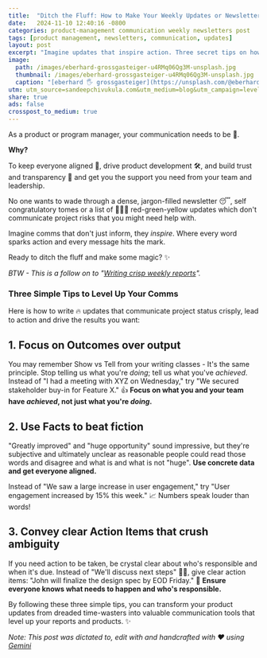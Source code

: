 ```yaml
---
title:  "Ditch the Fluff: How to Make Your Weekly Updates or Newsletters 🔥"
date:   2024-11-10 12:40:16 -0800
categories: product-management communication weekly newsletters post
tags: [product management, newsletters, communication, updates]
layout: post
excerpt: "Imagine updates that inspire action. Three secret tips on how you can write winning updates and level up."
image:
  path: /images/eberhard-grossgasteiger-u4RMq06Qg3M-unsplash.jpg
  thumbnail: /images/eberhard-grossgasteiger-u4RMq06Qg3M-unsplash.jpg
  caption: "[eberhard 🖐 grossgasteiger](https://unsplash.com/@eberhardgross?utm_content=creditCopyText&utm_medium=referral&utm_source=unsplash)"   
utm: utm_source=sandeepchivukula.com&utm_medium=blog&utm_campaign=level-up-weekly
share: true
ads: false
crosspost_to_medium: true
---
```


As a product or program manager, your communication needs to be 💯.   

__Why?__

To keep everyone aligned 🤝, drive product development 🛠️, and build trust and transparency 💎 and get you the support you need from your team and leadership.  

No one wants to wade through a dense, jargon-filled newsletter 😴, self congratulatory tomes or a list of 🚦🚦🚦 red-green-yellow updates which don't communicate project risks that you might need help with.  

Imagine comms that don't just inform, they *inspire*.  Where every word sparks action and every message hits the mark.  

Ready to ditch the fluff and make some magic? ✨  

_BTW - This is a follow on to "[Writing crisp weekly reports](/2019/01/22/Weekly-Status-Reports)"._

### Three Simple Tips to Level Up Your Comms

Here is how to write 🔥 updates that communicate project status crisply, lead to action and drive the results you want:

## 1. Focus on Outcomes over output

You may remember Show vs Tell from your writing classes - It's the same principle. Stop telling us what you're *doing*; tell us what you've *achieved*. Instead of "I had a meeting with XYZ on Wednesday," try "We secured stakeholder buy-in for Feature X." 👍  **Focus on what you and your team have *achieved*, not just what you're *doing*.**

## 2. Use Facts to beat fiction

"Greatly improved" and "huge opportunity" sound impressive, but they're subjective and ultimately unclear as reasonable people could read those words and disagree and what is and what is not "huge". **Use concrete data and get everyone aligned.** 

Instead of "We saw a large increase in user engagement," try "User engagement increased by 15% this week." 📈 Numbers speak louder than words!

## 3. Convey clear Action Items that crush ambiguity

If you need action to be taken, be crystal clear about who's responsible and when it's due. Instead of "We'll discuss next steps" 🤷‍♀️,  give clear action items: "John will finalize the design spec by EOD Friday." 📝  **Ensure everyone knows what needs to happen and who's responsible.**


By following these three simple tips, you can transform your product updates from dreaded time-wasters into valuable communication tools that level up your reports and products. ✨


_Note: This post was dictated to, edit with and handcrafted with ❤️ using [Gemini](http://gemini.google.com)_
